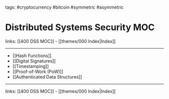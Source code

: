 tags: #cryptocurrency #bitcoin #symmetric #asymmetric 

# Distributed Systems Security MOC

links: [[400 DSS MOC]] - [[themes/000 Index|Index]]

---

- [[Hash Functions]]
- [[Digital Signatures]]
- [[Timestamping]]
- [[Proof-of-Work (PoW)]]
- [[Authenticated Data Structures]]

---
links: [[400 DSS MOC]] - [[themes/000 Index|Index]]